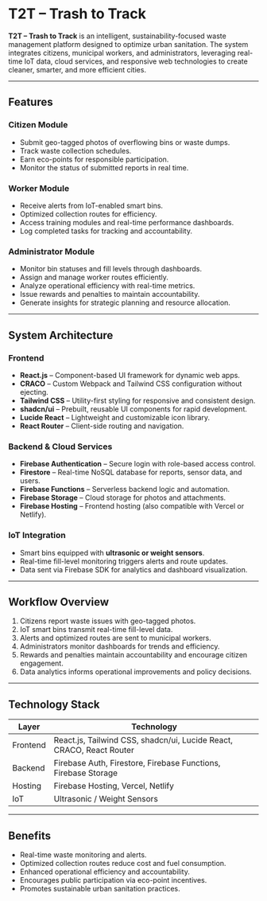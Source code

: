 # T2T – Trash to Track

**T2T – Trash to Track** is an intelligent, sustainability-focused waste management platform designed to optimize urban sanitation. The system integrates citizens, municipal workers, and administrators, leveraging real-time IoT data, cloud services, and responsive web technologies to create cleaner, smarter, and more efficient cities.

---

## Features

### Citizen Module
- Submit geo-tagged photos of overflowing bins or waste dumps.  
- Track waste collection schedules.  
- Earn eco-points for responsible participation.  
- Monitor the status of submitted reports in real time.  

### Worker Module
- Receive alerts from IoT-enabled smart bins.  
- Optimized collection routes for efficiency.  
- Access training modules and real-time performance dashboards.  
- Log completed tasks for tracking and accountability.  

### Administrator Module
- Monitor bin statuses and fill levels through dashboards.  
- Assign and manage worker routes efficiently.  
- Analyze operational efficiency with real-time metrics.  
- Issue rewards and penalties to maintain accountability.  
- Generate insights for strategic planning and resource allocation.  

---

## System Architecture

### Frontend
- **React.js** – Component-based UI framework for dynamic web apps.  
- **CRACO** – Custom Webpack and Tailwind CSS configuration without ejecting.  
- **Tailwind CSS** – Utility-first styling for responsive and consistent design.  
- **shadcn/ui** – Prebuilt, reusable UI components for rapid development.  
- **Lucide React** – Lightweight and customizable icon library.  
- **React Router** – Client-side routing and navigation.  

### Backend & Cloud Services
- **Firebase Authentication** – Secure login with role-based access control.  
- **Firestore** – Real-time NoSQL database for reports, sensor data, and users.  
- **Firebase Functions** – Serverless backend logic and automation.  
- **Firebase Storage** – Cloud storage for photos and attachments.  
- **Firebase Hosting** – Frontend hosting (also compatible with Vercel or Netlify).  

### IoT Integration
- Smart bins equipped with **ultrasonic or weight sensors**.  
- Real-time fill-level monitoring triggers alerts and route updates.  
- Data sent via Firebase SDK for analytics and dashboard visualization.  

---

## Workflow Overview
1. Citizens report waste issues with geo-tagged photos.  
2. IoT smart bins transmit real-time fill-level data.  
3. Alerts and optimized routes are sent to municipal workers.  
4. Administrators monitor dashboards for trends and efficiency.  
5. Rewards and penalties maintain accountability and encourage citizen engagement.  
6. Data analytics informs operational improvements and policy decisions.  

---

## Technology Stack

| Layer      | Technology |
|------------|-----------|
| Frontend   | React.js, Tailwind CSS, shadcn/ui, Lucide React, CRACO, React Router |
| Backend    | Firebase Auth, Firestore, Firebase Functions, Firebase Storage |
| Hosting    | Firebase Hosting, Vercel, Netlify |
| IoT        | Ultrasonic / Weight Sensors |

---

## Benefits
- Real-time waste monitoring and alerts.  
- Optimized collection routes reduce cost and fuel consumption.  
- Enhanced operational efficiency and accountability.  
- Encourages public participation via eco-point incentives.  
- Promotes sustainable urban sanitation practices.  


